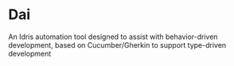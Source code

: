 # Dai
An Idris automation tool designed to assist with behavior-driven development, based on Cucumber/Gherkin to support type-driven development
